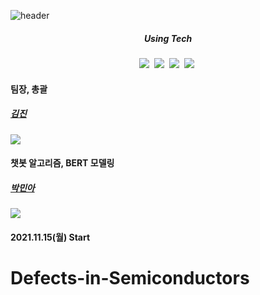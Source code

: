 ![header](https://capsule-render.vercel.app/api?type=waving&color=random&text=Defects-in-Semiconductors&animation=fadeIn&fontColor=B5B5B6)

<h5 align='center'> Using Tech </h5>

<p align='center'>
  <img src="https://img.shields.io/badge/Python-3766AB?style=flat-square&logo=Python&logoColor=white"/></a>&nbsp
  <img src="https://img.shields.io/badge/Jupyter-F37626?style=flat-square&logo=Jupyter&logoColor=white"/></a>&nbsp
  <img src="https://img.shields.io/badge/Colab-F9AB00?style=flat-square&logo=Google Colab&logoColor=white"/></a>&nbsp
  <img src="https://img.shields.io/badge/Numpy-013243?style=flat-square&logo=Numpy&logoColor=white"/></a>&nbsp
</p>



#### 팀장, 총괄
##### [김진](https://github.com/rumcrush)
![](https://github-profile-summary-cards.vercel.app/api/cards/profile-details?username=rumcrush&theme=monokai)
#### 챗봇 알고리즘, BERT 모델링
##### [박민아](https://github.com/parkmina365)
![](https://github-profile-summary-cards.vercel.app/api/cards/profile-details?username=parkmina365&theme=monokai)


#### 2021.11.15(월) Start

# Defects-in-Semiconductors
